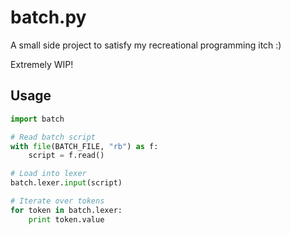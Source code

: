 batch.py
========

A small side project to satisfy my recreational programming itch :)

Extremely WIP!

## Usage
```python
import batch

# Read batch script
with file(BATCH_FILE, "rb") as f:
    script = f.read()

# Load into lexer
batch.lexer.input(script)

# Iterate over tokens
for token in batch.lexer:
    print token.value
```